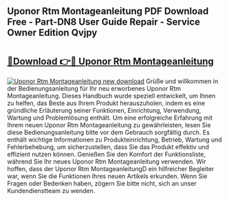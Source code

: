 ## Uponor Rtm Montageanleitung PDF Download Free - Part-DN8 User Guide Repair - Service Owner Edition Qvjpy

# <h2><a href="http://df8z7g.blite.top/?on=Uponor+Rtm+Montageanleitung">🔗Download 👉🔴 Uponor Rtm Montageanleitung</a></h2>

[![Uponor Rtm Montageanleitung new download](https://i.imgur.com/lujVjoI.png)](http://df8z7g.blite.top/?on=Uponor+Rtm+Montageanleitung)
Grüße und willkommen in der Bedienungsanleitung für Ihr neu erworbenes Uponor Rtm Montageanleitung. Dieses Handbuch wurde speziell entwickelt, um Ihnen zu helfen, das Beste aus Ihrem Produkt herauszuholen, indem es eine gründliche Erläuterung seiner Funktionen, Einrichtung, Verwendung, Wartung und Problemlösung enthält. Um eine erfolgreiche Erfahrung mit Ihrem neuen Uponor Rtm Montageanleitung zu gewährleisten, lesen Sie diese Bedienungsanleitung bitte vor dem Gebrauch sorgfältig durch. Es enthält wichtige Informationen zu Produkteinrichtung, Betrieb, Wartung und Fehlerbehebung, um sicherzustellen, dass Sie das Produkt effektiv und effizient nutzen können. Genießen Sie den Komfort der Funktionsliste, während Sie Ihr neues Uponor Rtm Montageanleitung verwenden. Wir hoffen, dass der Uponor Rtm MontageanleitungD ein hilfreicher Begleiter war, wenn Sie die Funktionen Ihres neuen Artikels erkunden. Wenn Sie Fragen oder Bedenken haben, zögern Sie bitte nicht, sich an unser Kundendienstteam zu wenden.
